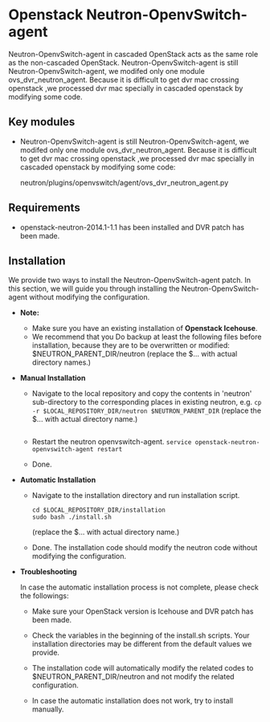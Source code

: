 Openstack Neutron-OpenvSwitch-agent
===============================

 Neutron-OpenvSwitch-agent in cascaded OpenStack acts as the same role as the non-cascaded OpenStack.
 Neutron-OpenvSwitch-agent is still Neutron-OpenvSwitch-agent, we modifed only one module ovs_dvr_neutron_agent. Because it is difficult to get dvr mac crossing openstack ,we processed dvr mac specially in cascaded openstack by modifying some code.


Key modules
-----------

* Neutron-OpenvSwitch-agent is still Neutron-OpenvSwitch-agent, we modifed only one module ovs_dvr_neutron_agent. Because it is difficult to get dvr mac crossing openstack ,we processed dvr mac specially in cascaded openstack by modifying some code:

    neutron/plugins/openvswitch/agent/ovs_dvr_neutron_agent.py


Requirements
------------
* openstack-neutron-2014.1-1.1 has been installed and DVR patch has been made.

Installation
------------

We provide two ways to install the Neutron-OpenvSwitch-agent patch. In this section, we will guide you through installing the Neutron-OpenvSwitch-agent without modifying the configuration.

* **Note:**

    - Make sure you have an existing installation of **Openstack Icehouse**.
    - We recommend that you Do backup at least the following files before installation, because they are to be overwritten or modified:
        $NEUTRON_PARENT_DIR/neutron
        (replace the $... with actual directory names.)

* **Manual Installation**

    - Navigate to the local repository and copy the contents in 'neutron' sub-directory to the corresponding places in existing neutron, e.g.
      ```cp -r $LOCAL_REPOSITORY_DIR/neutron $NEUTRON_PARENT_DIR```
      (replace the $... with actual directory name.)
      ```

    - Restart the neutron openvswitch-agent.
      ```service openstack-neutron-openvswitch-agent restart```

    - Done.

* **Automatic Installation**

    - Navigate to the installation directory and run installation script.
      ```
      cd $LOCAL_REPOSITORY_DIR/installation
      sudo bash ./install.sh
      ```
      (replace the $... with actual directory name.)

    - Done. The installation code should modify the neutron code without modifying the configuration.

* **Troubleshooting**

    In case the automatic installation process is not complete, please check the followings:

    - Make sure your OpenStack version is Icehouse and DVR patch has been made.

    - Check the variables in the beginning of the install.sh scripts. Your installation directories may be different from the default values we provide.

    - The installation code will automatically modify the related codes to $NEUTRON_PARENT_DIR/neutron and not modify the related configuration.

    - In case the automatic installation does not work, try to install manually.
